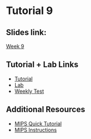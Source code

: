 # Tutorial 9

## Slides link:
[Week 9]()

## Tutorial + Lab Links
- [Tutorial]()
- [Lab]()
- [Weekly Test]()

## Additional Resources
- [MIPS Quick Tutorial]()
- [MIPS Instructions]()
